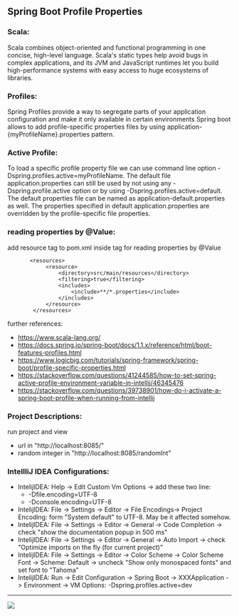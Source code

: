 ## Spring Boot Profile Properties

### Scala:
Scala combines object-oriented and functional programming in one concise, high-level language. Scala's static types help avoid bugs in complex applications, and its JVM and JavaScript runtimes let you build high-performance systems with easy access to huge ecosystems of libraries.

### Profiles:
Spring Profiles provide a way to segregate parts of your application configuration and make it only available in certain environments
Spring boot allows to add profile-specific properties files by using application-{myProfileName}.properties pattern.

### Active Profile:
To load a specific profile property file we can use command line option -Dspring.profiles.active=myProfileName.
The default file application.properties can still be used by not using any -Dspring.profile.active option or by using -Dspring.profiles.active=default. The default properties file can be named as application-default.properties as well.
The properties specified in default application.properties are overridden by the profile-specific file properties.

### reading properties by @Value:
add resource tag to pom.xml inside <build> tag for reading properties by @Value
```
       <resources>
            <resource>
                <directory>src/main/resources</directory>
                <filtering>true</filtering>
                <includes>
                    <include>**/*.properties</include>
                </includes>
            </resource>
        </resources>
```

further references:     
- https://www.scala-lang.org/
- https://docs.spring.io/spring-boot/docs/1.1.x/reference/html/boot-features-profiles.html
- https://www.logicbig.com/tutorials/spring-framework/spring-boot/profile-specific-properties.html
- https://stackoverflow.com/questions/41244585/how-to-set-spring-active-profile-environment-variable-in-intellij/46345476
- https://stackoverflow.com/questions/39738901/how-do-i-activate-a-spring-boot-profile-when-running-from-intellij


### Project Descriptions:
run project and view 
- url in "http://localhost:8085/" 
- random integer in "http://localhost:8085/randomInt" 

### IntellliJ IDEA Configurations:
- IntelijIDEA: Help -> Edit Custom Vm Options -> add these two line:
    - -Dfile.encoding=UTF-8
    - -Dconsole.encoding=UTF-8
- IntelijIDEA: File -> Settings -> Editor -> File Encodings-> Project Encoding: form "System default" to UTF-8. May be it affected somehow.
- IntelijIDEA: File -> Settings -> Editor -> General -> Code Completion -> check "show the documentation popup in 500 ms"
- IntelijIDEA: File -> Settings -> Editor -> General -> Auto Import -> check "Optimize imports on the fly (for current project)"
- IntelijIDEA: File -> Settings -> Editor -> Color Scheme -> Color Scheme Font -> Scheme: Default -> uncheck "Show only monospaced fonts" and set font to "Tahoma"
- IntelijIDEA: Run -> Edit Configuration -> Spring Boot -> XXXApplication -> Environment -> VM Options: -Dspring.profiles.active=dev

<hr/>
<a href="mailto:eng.motahari@gmail.com?"><img src="https://img.shields.io/badge/gmail-%23DD0031.svg?&style=for-the-badge&logo=gmail&logoColor=white"/></a>

